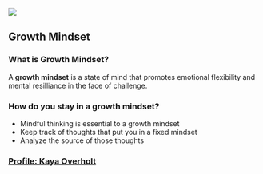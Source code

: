 ![](https://cdn.cnn.com/cnnnext/dam/assets/150103074330-hubble-space-background-2-large-169.jpg)

## Growth Mindset
### What is Growth Mindset?
  A **growth mindset** is a state of mind that promotes emotional flexibility and mental resilliance in the face of challenge.

### How do you stay in a growth mindset?
  - Mindful thinking is essential to a growth mindset
  - Keep track of thoughts that put you in a fixed mindset
  - Analyze the source of those thoughts
  
  
  ### [Profile: Kaya Overholt]()

